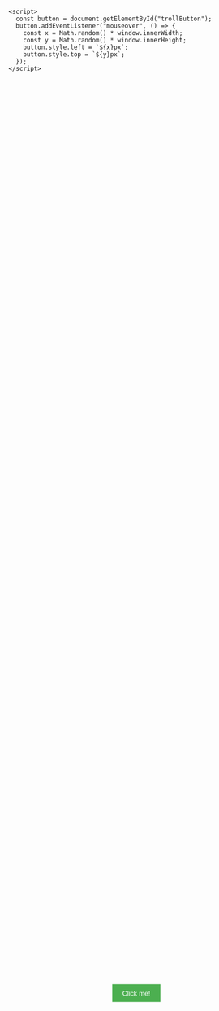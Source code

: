 <!DOCTYPE html>
<html lang="en">
  <head>
    <meta charset="UTF-8" />
    <meta name="viewport" content="width=device-width, initial-scale=1.0" />
    <title>Troll Button</title>
    <style>
      #trollButton {
        position: absolute;
        top: 50%;
        left: 50%;
        transform: translate(-50%, -50%);
        padding: 10px 20px;
        background-color: #4caf50;
        color: white;
        border: none;
        cursor: pointer;
      }
    </style>
  </head>
  <body>
    <button id="trollButton">Click me!</button>

    <script>
      const button = document.getElementById("trollButton");
      button.addEventListener("mouseover", () => {
        const x = Math.random() * window.innerWidth;
        const y = Math.random() * window.innerHeight;
        button.style.left = `${x}px`;
        button.style.top = `${y}px`;
      });
    </script>
  </body>
</html>
